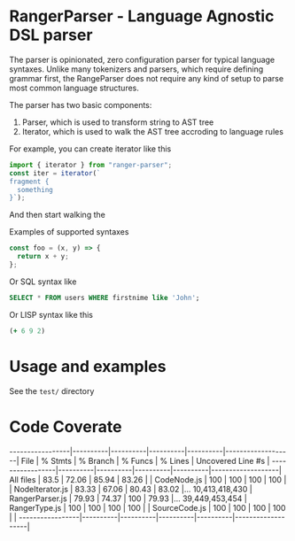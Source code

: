 # RangerParser - Language Agnostic DSL parser

The parser is opinionated, zero configuration parser for typical language syntaxes. Unlike
many tokenizers and parsers, which require defining grammar first, the RangeParser does not
require any kind of setup to parse most common language structures.

The parser has two basic components:

1. Parser, which is used to transform string to AST tree
2. Iterator, which is used to walk the AST tree accroding to language rules

For example, you can create iterator like this

```typescript
import { iterator } from "ranger-parser";
const iter = iterator(`
fragment {
  something
}`);
```

And then start walking the

Examples of supported syntaxes

```typescript
const foo = (x, y) => {
  return x + y;
};
```

Or SQL syntax like

```sql
SELECT * FROM users WHERE firstnime like 'John';
```

Or LISP syntax like this

```clojure
(+ 6 9 2)
```

# Usage and examples

See the `test/` directory

# Code Coverate

-----------------|----------|----------|----------|----------|-------------------|
File | % Stmts | % Branch | % Funcs | % Lines | Uncovered Line #s |
-----------------|----------|----------|----------|----------|-------------------|
All files | 83.5 | 72.06 | 85.94 | 83.26 | |
CodeNode.js | 100 | 100 | 100 | 100 | |
NodeIterator.js | 83.33 | 67.06 | 80.43 | 83.02 |... 10,413,418,430 |
RangerParser.js | 79.93 | 74.37 | 100 | 79.93 |... 39,449,453,454 |
RangerType.js | 100 | 100 | 100 | 100 | |
SourceCode.js | 100 | 100 | 100 | 100 | |
-----------------|----------|----------|----------|----------|-------------------|
